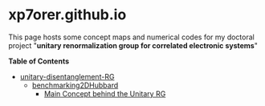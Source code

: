 # xp7orer.github.io
This page hosts some concept maps and numerical codes for my doctoral project 
                    "__unitary renormalization group for correlated electronic systems__"
                    
  __Table of Contents__                  
 - [unitary-disentanglement-RG](/unitary-disentanglement-RG)
    + [benchmarking2DHubbard](/unitary-disentanglement-RG/benchmarking2DHubbard)
      + [Main Concept behind the Unitary RG](https://xp7orer.github.io/unitary-disentanglement-RG/benchmarking2DHubbard/preliminaries.html)


